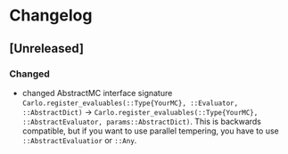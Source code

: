# Changelog

## [Unreleased]

### Changed

- changed AbstractMC interface signature `Carlo.register_evaluables(::Type{YourMC}, ::Evaluator, ::AbstractDict)` → `Carlo.register_evaluables(::Type{YourMC}, ::AbstractEvaluator, params::AbstractDict)`. This is backwards compatible, but if you want to use parallel tempering, you have to use `::AbstractEvaluatior` or `::Any`.
